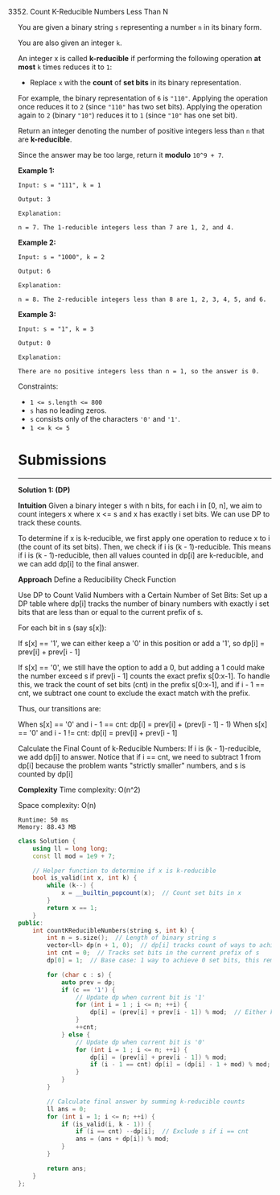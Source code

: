 3352. Count K-Reducible Numbers Less Than N

You are given a binary string `s` representing a number `n` in its binary form.

You are also given an integer `k`.

An integer x is called **k-reducible** if performing the following operation **at most** `k` times reduces it to `1`:

* Replace `x` with the **count** of **set bits** in its binary representation.

For example, the binary representation of `6` is `"110"`. Applying the operation once reduces it to `2` (since `"110"` has two set bits). Applying the operation again to `2` (binary `"10"`) reduces it to `1` (since `"10"` has one set bit).

Return an integer denoting the number of positive integers less than `n` that are **k-reducible**.

Since the answer may be too large, return it **modulo** `10^9 + 7`.

 

**Example 1:**
```
Input: s = "111", k = 1

Output: 3

Explanation:

n = 7. The 1-reducible integers less than 7 are 1, 2, and 4.
```

**Example 2:**
```
Input: s = "1000", k = 2

Output: 6

Explanation:

n = 8. The 2-reducible integers less than 8 are 1, 2, 3, 4, 5, and 6.
```

**Example 3:**
```
Input: s = "1", k = 3

Output: 0

Explanation:

There are no positive integers less than n = 1, so the answer is 0.
```
 

Constraints:

* `1 <= s.length <= 800`
* `s` has no leading zeros.
* `s` consists only of the characters `'0'` and `'1'`.
* `1 <= k <= 5`

# Submissions
---
**Solution 1: (DP)**

__Intuition__
Given a binary integer s with n bits, for each i in [0, n], we aim to count integers x where x <= s and x has exactly i set bits. We can use DP to track these counts.

To determine if x is k-reducible, we first apply one operation to reduce x to i (the count of its set bits). Then, we check if i is (k - 1)-reducible. This means if i is (k - 1)-reducible, then all values counted in dp[i] are k-reducible, and we can add dp[i] to the final answer.

__Approach__
Define a Reducibility Check Function

Use DP to Count Valid Numbers with a Certain Number of Set Bits:
Set up a DP table where dp[i] tracks the number of binary numbers with exactly i set bits that are less than or equal to the current prefix of s.

For each bit in s (say s[x]):

If s[x] == '1', we can either keep a '0' in this position or add a '1', so dp[i] = prev[i] + prev[i - 1]

If s[x] == '0', we still have the option to add a 0, but adding a 1 could make the number exceed s if prev[i - 1] counts the exact prefix s[0:x-1]. To handle this, we track the count of set bits (cnt) in the prefix s[0:x-1], and if i - 1 == cnt, we subtract one count to exclude the exact match with the prefix.

Thus, our transitions are:

When s[x] == '0' and i - 1 == cnt: dp[i] = prev[i] + (prev[i - 1] - 1)
When s[x] == '0' and i - 1 != cnt: dp[i] = prev[i] + prev[i - 1]

Calculate the Final Count of k-Reducible Numbers:
If i is (k - 1)-reducible, we add dp[i] to answer. Notice that if i == cnt, we need to subtract 1 from dp[i] because the problem wants "strictly smaller" numbers, and s is counted by dp[i]

__Complexity__
Time complexity:
O(n^2)

Space complexity:
O(n)

```
Runtime: 50 ms
Memory: 88.43 MB
```
```c++
class Solution {
    using ll = long long;
    const ll mod = 1e9 + 7;

    // Helper function to determine if x is k-reducible
    bool is_valid(int x, int k) {
        while (k--) {
            x = __builtin_popcount(x);  // Count set bits in x
        }
        return x == 1;
    }
public:
    int countKReducibleNumbers(string s, int k) {
        int n = s.size();  // Length of binary string s
        vector<ll> dp(n + 1, 0);  // dp[i] tracks count of ways to achieve i bits
        int cnt = 0;  // Tracks set bits in the current prefix of s
        dp[0] = 1;  // Base case: 1 way to achieve 0 set bits, this remains constant throughout whole dp

        for (char c : s) {
            auto prev = dp;
            if (c == '1') {
                // Update dp when current bit is '1'
                for (int i = 1 ; i <= n; ++i) {
                    dp[i] = (prev[i] + prev[i - 1]) % mod;  // Either keep 0 or add a 1
                }
                ++cnt;
            } else {
                // Update dp when current bit is '0'
                for (int i = 1 ; i <= n; ++i) {
                    dp[i] = (prev[i] + prev[i - 1]) % mod;
                    if (i - 1 == cnt) dp[i] = (dp[i] - 1 + mod) % mod; // prev[i - 1] contains s[0:x - 1], we need to exclude it
                }
            }
        }

        // Calculate final answer by summing k-reducible counts
        ll ans = 0;
        for (int i = 1; i <= n; ++i) {
            if (is_valid(i, k - 1)) {
                if (i == cnt) --dp[i];  // Exclude s if i == cnt
                ans = (ans + dp[i]) % mod;
            }
        }

        return ans;
    }
};
```
